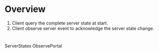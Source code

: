 # Overview

1. Client query the complete server state at start.
2. Client observe server event to acknowledge the server state change.

# 

ServerStates
ObservePortal
